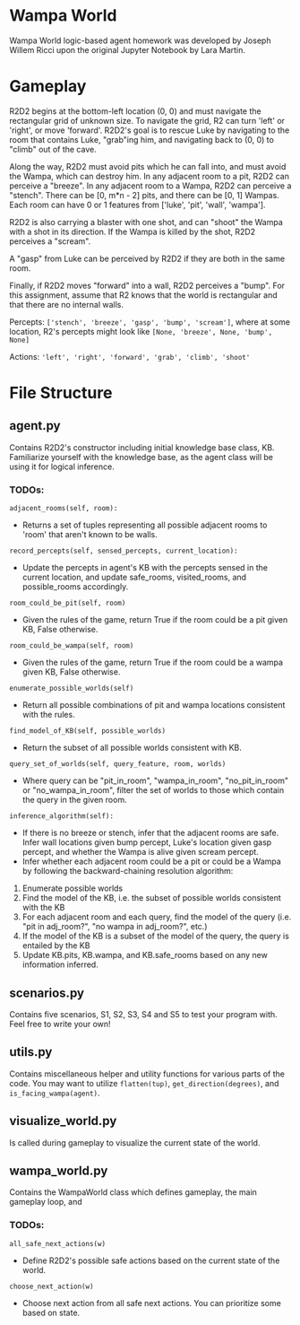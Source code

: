 # Wampa World

Wampa World logic-based agent homework was developed by Joseph Willem Ricci upon the original Jupyter Notebook by Lara Martin.

# Gameplay

R2D2 begins at the bottom-left location (0, 0) and must navigate the rectangular grid of unknown size. To navigate the grid, R2 can turn 'left' or 'right', or move 'forward'. R2D2's goal is to rescue Luke by navigating to the room that contains Luke, "grab"ing him, and navigating back to (0, 0) to "climb" out of the cave.

Along the way, R2D2 must avoid pits which he can fall into, and must avoid the Wampa, which can destroy him. In any adjacent room to a pit, R2D2 can perceive a "breeze". In any adjacent room to a Wampa, R2D2 can perceive a "stench". There can be [0, m*n - 2] pits, and there can be [0, 1] Wampas. Each room can have 0 or 1 features from ['luke', 'pit', 'wall', 'wampa'].

R2D2 is also carrying a blaster with one shot, and can "shoot" the Wampa with a shot in its direction. If the Wampa is killed by the shot, R2D2 perceives a "scream".

A "gasp" from Luke can be perceived by R2D2 if they are both in the same room.

Finally, if R2D2 moves "forward" into a wall, R2D2 perceives a "bump". For this assignment, assume that R2 knows that the world is rectangular and that there are no internal walls.

Percepts: `['stench', 'breeze', 'gasp', 'bump', 'scream']`, where at some location, R2's percepts might look like `[None, 'breeze', None, 'bump', None]`

Actions: `'left', 'right', 'forward', 'grab', 'climb', 'shoot'`

# File Structure

## agent.py

Contains R2D2's constructor including initial knowledge base class, KB. Familiarize yourself with the knowledge base, as the agent class will be using it for logical inference.

### TODOs:

`adjacent_rooms(self, room):`
- Returns a set of tuples representing all possible adjacent rooms to 'room' that aren't known to be walls.

`record_percepts(self, sensed_percepts, current_location):`
- Update the percepts in agent's KB with the percepts sensed in the current location, and update safe_rooms, visited_rooms, and possible_rooms accordingly.

`room_could_be_pit(self, room)`
- Given the rules of the game, return True if the room could be a pit given KB, False otherwise.

`room_could_be_wampa(self, room)`
- Given the rules of the game, return True if the room could be a wampa given KB, False otherwise.

`enumerate_possible_worlds(self)`
- Return all possible combinations of pit and wampa locations consistent with the rules.

`find_model_of_KB(self, possible_worlds)`
- Return the subset of all possible worlds consistent with KB.

`query_set_of_worlds(self, query_feature, room, worlds)`
- Where query can be "pit_in_room", "wampa_in_room", "no_pit_in_room" or "no_wampa_in_room", filter the set of worlds to those which contain the query in the given room.

`inference_algorithm(self):`
- If there is no breeze or stench, infer that the adjacent rooms are safe. Infer wall locations given bump percept, Luke's location given gasp percept, and whether the Wampa is alive given scream percept.
- Infer whether each adjacent room could be a pit or could be a Wampa by following the backward-chaining resolution algorithm:
1. Enumerate possible worlds
2. Find the model of the KB, i.e. the subset of possible worlds consistent with the KB
3. For each adjacent room and each query, find the model of the query (i.e. "pit in adj_room?", "no wampa in adj_room?", etc.)
4. If the model of the KB is a subset of the model of the query, the query is entailed by the KB
5. Update KB.pits, KB.wampa, and KB.safe_rooms based on any new information inferred.

## scenarios.py

Contains five scenarios, S1, S2, S3, S4 and S5 to test your program with. Feel free to write your own!

## utils.py

Contains miscellaneous helper and utility functions for various parts of the code. You may want to utilize `flatten(tup)`, `get_direction(degrees)`, and `is_facing_wampa(agent)`.

## visualize_world.py

Is called during gameplay to visualize the current state of the world.

## wampa_world.py

Contains the WampaWorld class which defines gameplay, the main gameplay loop, and

### TODOs:

`all_safe_next_actions(w)`
- Define R2D2's possible safe actions based on the current state of the world.

`choose_next_action(w)`
- Choose next action from all safe next actions. You can prioritize some based on state.